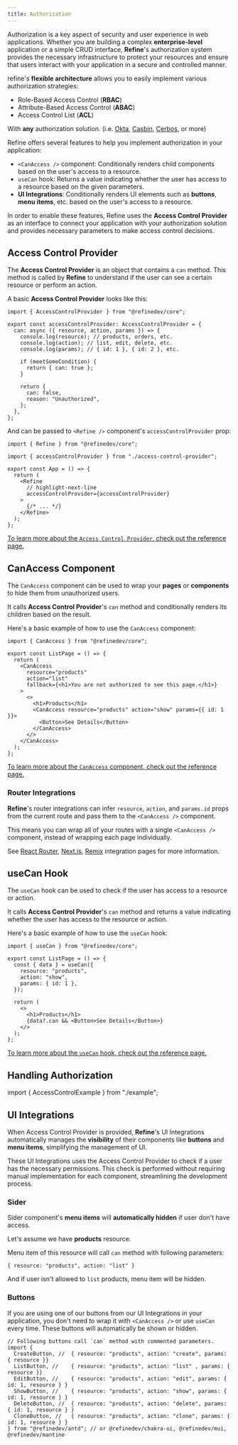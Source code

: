 ```yaml
---
title: Authorization
---
```


Authorization is a key aspect of security and user experience in web applications. Whether you are building a complex **enterprise-level** application or a simple CRUD interface, **Refine**'s authorization system provides the necessary infrastructure to protect your resources and ensure that users interact with your application in a secure and controlled manner.

refine's **flexible architecture** allows you to easily implement various authorization strategies:

- Role-Based Access Control (**RBAC**)
- Attribute-Based Access Control (**ABAC**)
- Access Control List (**ACL**)

With **any** authorization solution. (i.e. [Okta](https://help.okta.com/wf/en-us/content/topics/workflows/connector-reference/okta/overviews/authorization.htm), [Casbin](https://casbin.org/), [Cerbos](https://cerbos.dev), or more)

Refine offers several features to help you implement authorization in your application:

- `<CanAccess />` component: Conditionally renders child components based on the user's access to a resource.
- `useCan` hook: Returns a value indicating whether the user has access to a resource based on the given parameters.
- **UI Integrations**: Conditionally renders UI elements such as **buttons**, **menu items**, etc. based on the user's access to a resource.

In order to enable these features, Refine uses the **Access Control Provider** as an interface to connect your application with your authorization solution and provides necessary parameters to make access control decisions.

## Access Control Provider

The **Access Control Provider** is an object that contains a `can` method. This method is called by **Refine** to understand if the user can see a certain resource or perform an action.

A basic **Access Control Provider** looks like this:

```tsx title="access-control-provider.ts"
import { AccessControlProvider } from "@refinedev/core";

export const accessControlProvider: AccessControlProvider = {
  can: async ({ resource, action, params }) => {
    console.log(resource); // products, orders, etc.
    console.log(action); // list, edit, delete, etc.
    console.log(params); // { id: 1 }, { id: 2 }, etc.

    if (meetSomeCondition) {
      return { can: true };
    }

    return {
      can: false,
      reason: "Unauthorized",
    };
  },
};
```

And can be passed to `<Refine />` component's `accessControlProvider` prop:

```tsx title="app.tsx"
import { Refine } from "@refinedev/core";

import { accessControlProvider } from "./access-control-provider";

export const App = () => {
  return (
    <Refine
      // highlight-next-line
      accessControlProvider={accessControlProvider}
    >
      {/* ... */}
    </Refine>
  );
};
```

[To learn more about the `Access Control Provider`, check out the reference page.](/docs/core/providers/access-control-provider)

## CanAccess Component

The `CanAccess` component can be used to wrap your **pages** or **components** to hide them from unauthorized users.

It calls **Access Control Provider**'s `can` method and conditionally renders its children based on the result.

Here's a basic example of how to use the `CanAccess` component:

```tsx title="list-page.tsx"
import { CanAccess } from "@refinedev/core";

export const ListPage = () => {
  return (
    <CanAccess
      resource="products"
      action="list"
      fallback={<h1>You are not authorized to see this page.</h1>}
    >
      <>
        <h1>Products</h1>
        <CanAccess resource="products" action="show" params={{ id: 1 }}>
          <Button>See Details</Button>
        </CanAccess>
      </>
    </CanAccess>
  );
};
```

[To learn more about the `CanAccess` component, check out the reference page.](/docs/core/components/can-access)

### Router Integrations

**Refine**'s router integrations can infer `resource`, `action`, and `params.id` props from the current route and pass them to the `<CanAccess />` component.

This means you can wrap all of your routes with a single `<CanAccess />` component, instead of wrapping each page individually.

See [React Router](/docs/router-integrations/react-router), [Next.js](/docs/router-integrations/next-js), [Remix](/docs/router-integreations/remix) integration pages for more information.

## useCan Hook

The `useCan` hook can be used to check if the user has access to a resource or action.

It calls **Access Control Provider**'s `can` method and returns a value indicating whether the user has access to the resource or action.

Here's a basic example of how to use the `useCan` hook:

```tsx title="list-page.tsx"
import { useCan } from "@refinedev/core";

export const ListPage = () => {
  const { data } = useCan({
    resource: "products",
    action: "show",
    params: { id: 1 },
  });

  return (
    <>
      <h1>Products</h1>
      {data?.can && <Button>See Details</Button>}
    </>
  );
};
```

[To learn more about the `useCan` hook, check out the reference page.](/docs/core/hooks/use-can)

## Handling Authorization

import { AccessControlExample } from "./example";

<AccessControlExample />

## UI Integrations

When Access Control Provider is provided, **Refine**'s UI Integrations automatically manages the **visibility** of their components like **buttons** and **menu items**, simplifying the management of UI.

These UI Integrations uses the Access Control Provider to check if a user has the necessary permissions. This check is performed without requiring manual implementation for each component, streamlining the development process.

### Sider

Sider component's **menu items** will **automatically hidden** if user don't have access.

Let's assume we have **products** resource.

Menu item of this resource will call `can` method with following parameters:

```
{ resource: "products", action: "list" }
```

And if user isn't allowed to `list` products, menu item will be hidden.

### Buttons

If you are using one of our buttons from our UI Integrations in your application, you don't need to wrap it with `<CanAccess />` or use `useCan` every time. These buttons will automatically be shown or hidden.

```tsx title=button-example.ts
// Following buttons call `can` method with commented parameters.
import {
  CreateButton, //  { resource: "products", action: "create", params: { resource }}
  ListButton, //    { resource: "products", action: "list" , params: { resource }}
  EditButton, //    { resource: "products", action: "edit", params: { id: 1, resource } }
  ShowButton, //    { resource: "products", action: "show", params: { id: 1, resource } }
  DeleteButton, //  { resource: "products", action: "delete", params: { id: 1, resource } }
  CloneButton, //   { resource: "products", action: "clone", params: { id: 1, resource } }
} from "@refinedev/antd"; // or @refinedev/chakra-ui, @refinedev/mui, @refinedev/mantine
```
